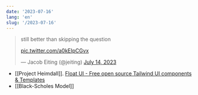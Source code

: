 ```yaml
---
date: '2023-07-16'
lang: 'en'
slug: '/2023-07-16'
---
```


<blockquote class="twitter-tweet">

still better than skipping the question

<a href="https://t.co/a0kEIpCGvx">pic.twitter.com/a0kEIpCGvx</a>

&mdash; Jacob Eiting (@jeiting) <a href="https://twitter.com/jeiting/status/1679910323443073036?ref_src=twsrc%5Etfw">July 14, 2023</a>

</blockquote>

- [[Project Heimdall]]. [Float UI - Free open source Tailwind UI components & Templates](https://floatui.com/)
- [[Black-Scholes Model]]
